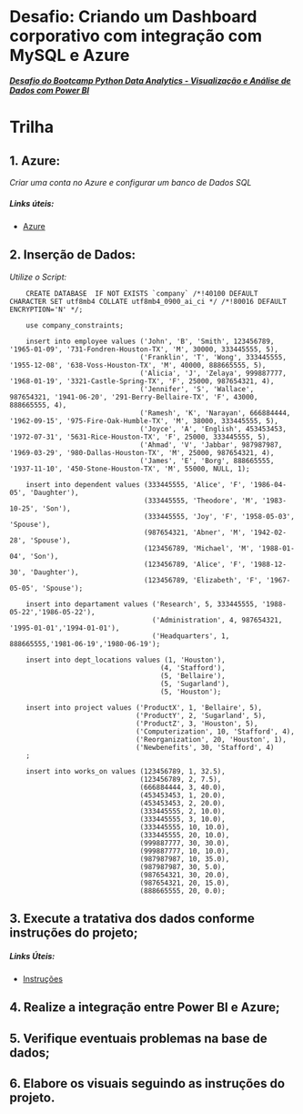 # Desafio: Criando um Dashboard corporativo com integração com MySQL e Azure
[**_Desafio do Bootcamp Python Data Analytics -  Visualização e Análise de Dados com Power BI_**](https://academiapme-my.sharepoint.com/:p:/g/personal/renato_dio_me/EdffxWqDbGVJot3p7_g_NVUBShVwWq09KWr-PGW_aAegdw?rtime=DHNpE_KH3Eg)

##

# Trilha

## 1. Azure:
_Criar uma conta no Azure e configurar um banco de Dados SQL_

##### _Links úteis_:
- [Azure](https://azure.microsoft.com/pt-br/free/search/?ef_id=_k_3f1e9d6652db13439746fb0525512caf_k_&OCID=AIDcmmzmnb0182_SEM__k_3f1e9d6652db13439746fb0525512caf_k_&msclkid=3f1e9d6652db13439746fb0525512caf)

## 2. Inserção de Dados:
_Utilize o Script:_

```
    CREATE DATABASE  IF NOT EXISTS `company` /*!40100 DEFAULT CHARACTER SET utf8mb4 COLLATE utf8mb4_0900_ai_ci */ /*!80016 DEFAULT ENCRYPTION='N' */;

    use company_constraints;
    
    insert into employee values ('John', 'B', 'Smith', 123456789, '1965-01-09', '731-Fondren-Houston-TX', 'M', 30000, 333445555, 5),
    							('Franklin', 'T', 'Wong', 333445555, '1955-12-08', '638-Voss-Houston-TX', 'M', 40000, 888665555, 5),
                                ('Alicia', 'J', 'Zelaya', 999887777, '1968-01-19', '3321-Castle-Spring-TX', 'F', 25000, 987654321, 4),
                                ('Jennifer', 'S', 'Wallace', 987654321, '1941-06-20', '291-Berry-Bellaire-TX', 'F', 43000, 888665555, 4),
                                ('Ramesh', 'K', 'Narayan', 666884444, '1962-09-15', '975-Fire-Oak-Humble-TX', 'M', 38000, 333445555, 5),
                                ('Joyce', 'A', 'English', 453453453, '1972-07-31', '5631-Rice-Houston-TX', 'F', 25000, 333445555, 5),
                                ('Ahmad', 'V', 'Jabbar', 987987987, '1969-03-29', '980-Dallas-Houston-TX', 'M', 25000, 987654321, 4),
                                ('James', 'E', 'Borg', 888665555, '1937-11-10', '450-Stone-Houston-TX', 'M', 55000, NULL, 1);
    
    insert into dependent values (333445555, 'Alice', 'F', '1986-04-05', 'Daughter'),
    							 (333445555, 'Theodore', 'M', '1983-10-25', 'Son'),
                                 (333445555, 'Joy', 'F', '1958-05-03', 'Spouse'),
                                 (987654321, 'Abner', 'M', '1942-02-28', 'Spouse'),
                                 (123456789, 'Michael', 'M', '1988-01-04', 'Son'),
                                 (123456789, 'Alice', 'F', '1988-12-30', 'Daughter'),
                                 (123456789, 'Elizabeth', 'F', '1967-05-05', 'Spouse');
    
    insert into departament values ('Research', 5, 333445555, '1988-05-22','1986-05-22'),
    							   ('Administration', 4, 987654321, '1995-01-01','1994-01-01'),
                                   ('Headquarters', 1, 888665555,'1981-06-19','1980-06-19');
    
    insert into dept_locations values (1, 'Houston'),
    								 (4, 'Stafford'),
                                     (5, 'Bellaire'),
                                     (5, 'Sugarland'),
                                     (5, 'Houston');
    
    insert into project values ('ProductX', 1, 'Bellaire', 5),
    						   ('ProductY', 2, 'Sugarland', 5),
    						   ('ProductZ', 3, 'Houston', 5),
                               ('Computerization', 10, 'Stafford', 4),
                               ('Reorganization', 20, 'Houston', 1),
                               ('Newbenefits', 30, 'Stafford', 4)
    ;
    
    insert into works_on values (123456789, 1, 32.5),
    							(123456789, 2, 7.5),
                                (666884444, 3, 40.0),
                                (453453453, 1, 20.0),
                                (453453453, 2, 20.0),
                                (333445555, 2, 10.0),
                                (333445555, 3, 10.0),
                                (333445555, 10, 10.0),
                                (333445555, 20, 10.0),
                                (999887777, 30, 30.0),
                                (999887777, 10, 10.0),
                                (987987987, 10, 35.0),
                                (987987987, 30, 5.0),
                                (987654321, 30, 20.0),
                                (987654321, 20, 15.0),
                                (888665555, 20, 0.0);
```

## 3. Execute a tratativa dos dados conforme instruções do projeto;

##### _Links Úteis_:
- [Instruções](https://academiapme-my.sharepoint.com/:w:/g/personal/renato_dio_me/EVxAxO7akV5FoNy3mOk_3QwB3wKeyXMaFUi3ekTLQkY_sA?rtime=gxHki7-F3Eg)

## 4. Realize a integração entre Power BI e Azure;

## 5. Verifique eventuais problemas na base de dados;

## 6. Elabore os visuais seguindo as instruções do projeto.
